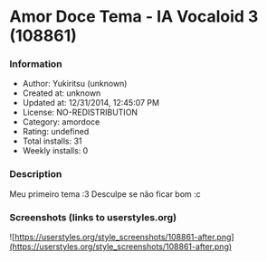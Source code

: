 # Amor Doce Tema - IA Vocaloid 3 (108861)

### Information
- Author: Yukiritsu (unknown)
- Created at: unknown
- Updated at: 12/31/2014, 12:45:07 PM
- License: NO-REDISTRIBUTION
- Category: amordoce
- Rating: undefined
- Total installs: 31
- Weekly installs: 0


### Description
Meu primeiro tema :3 Desculpe se não ficar bom :c


### Screenshots (links to userstyles.org)
![https://userstyles.org/style_screenshots/108861-after.png](https://userstyles.org/style_screenshots/108861-after.png)


